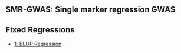 ## SMR-GWAS: Single marker regression GWAS
**Fixed Regressions**
----------------------------------------------------------------
  - [1. BLUP Regression](https://github.com/Mehdimomen/GenPred_1/blob/master/GWAS_Singlemarker.html)

